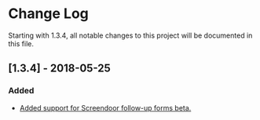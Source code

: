 # Change Log

Starting with 1.3.4, all notable changes to this project will be documented in this file.

## [1.3.4] - 2018-05-25
### Added
- [Added support for Screendoor follow-up forms beta.](https://github.com/dobtco/formrenderer-base/pull/176)